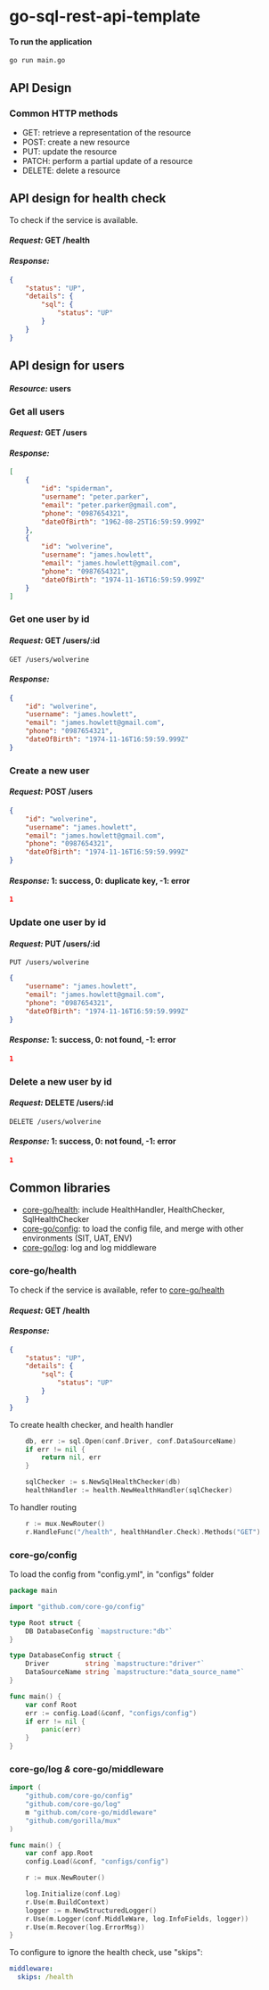 # go-sql-rest-api-template

#### To run the application
```shell
go run main.go
```

## API Design
### Common HTTP methods
- GET: retrieve a representation of the resource
- POST: create a new resource
- PUT: update the resource
- PATCH: perform a partial update of a resource
- DELETE: delete a resource

## API design for health check
To check if the service is available.
#### *Request:* GET /health
#### *Response:*
```json
{
    "status": "UP",
    "details": {
        "sql": {
            "status": "UP"
        }
    }
}
```

## API design for users
#### *Resource:* users

### Get all users
#### *Request:* GET /users
#### *Response:*
```json
[
    {
        "id": "spiderman",
        "username": "peter.parker",
        "email": "peter.parker@gmail.com",
        "phone": "0987654321",
        "dateOfBirth": "1962-08-25T16:59:59.999Z"
    },
    {
        "id": "wolverine",
        "username": "james.howlett",
        "email": "james.howlett@gmail.com",
        "phone": "0987654321",
        "dateOfBirth": "1974-11-16T16:59:59.999Z"
    }
]
```

### Get one user by id
#### *Request:* GET /users/:id
```shell
GET /users/wolverine
```
#### *Response:*
```json
{
    "id": "wolverine",
    "username": "james.howlett",
    "email": "james.howlett@gmail.com",
    "phone": "0987654321",
    "dateOfBirth": "1974-11-16T16:59:59.999Z"
}
```

### Create a new user
#### *Request:* POST /users 
```json
{
    "id": "wolverine",
    "username": "james.howlett",
    "email": "james.howlett@gmail.com",
    "phone": "0987654321",
    "dateOfBirth": "1974-11-16T16:59:59.999Z"
}
```
#### *Response:* 1: success, 0: duplicate key, -1: error
```json
1
```

### Update one user by id
#### *Request:* PUT /users/:id
```shell
PUT /users/wolverine
```
```json
{
    "username": "james.howlett",
    "email": "james.howlett@gmail.com",
    "phone": "0987654321",
    "dateOfBirth": "1974-11-16T16:59:59.999Z"
}
```
#### *Response:* 1: success, 0: not found, -1: error
```json
1
```

### Delete a new user by id
#### *Request:* DELETE /users/:id
```shell
DELETE /users/wolverine
```
#### *Response:* 1: success, 0: not found, -1: error
```json
1
```

## Common libraries
- [core-go/health](https://github.com/core-go/health): include HealthHandler, HealthChecker, SqlHealthChecker
- [core-go/config](https://github.com/core-go/config): to load the config file, and merge with other environments (SIT, UAT, ENV)
- [core-go/log](https://github.com/core-go/log): log and log middleware

### core-go/health
To check if the service is available, refer to [core-go/health](https://github.com/core-go/health)
#### *Request:* GET /health
#### *Response:*
```json
{
    "status": "UP",
    "details": {
        "sql": {
            "status": "UP"
        }
    }
}
```
To create health checker, and health handler
```go
    db, err := sql.Open(conf.Driver, conf.DataSourceName)
    if err != nil {
        return nil, err
    }

    sqlChecker := s.NewSqlHealthChecker(db)
    healthHandler := health.NewHealthHandler(sqlChecker)
```

To handler routing
```go
    r := mux.NewRouter()
    r.HandleFunc("/health", healthHandler.Check).Methods("GET")
```

### core-go/config
To load the config from "config.yml", in "configs" folder
```go
package main

import "github.com/core-go/config"

type Root struct {
    DB DatabaseConfig `mapstructure:"db"`
}

type DatabaseConfig struct {
    Driver         string `mapstructure:"driver"`
    DataSourceName string `mapstructure:"data_source_name"`
}

func main() {
    var conf Root
    err := config.Load(&conf, "configs/config")
    if err != nil {
        panic(err)
    }
}
```

### core-go/log *&* core-go/middleware
```go
import (
    "github.com/core-go/config"
    "github.com/core-go/log"
    m "github.com/core-go/middleware"
    "github.com/gorilla/mux"
)

func main() {
    var conf app.Root
    config.Load(&conf, "configs/config")

    r := mux.NewRouter()

    log.Initialize(conf.Log)
    r.Use(m.BuildContext)
    logger := m.NewStructuredLogger()
    r.Use(m.Logger(conf.MiddleWare, log.InfoFields, logger))
    r.Use(m.Recover(log.ErrorMsg))
}
```
To configure to ignore the health check, use "skips":
```yaml
middleware:
  skips: /health
```
